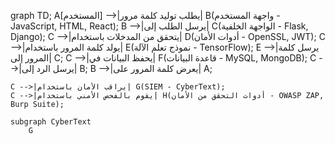 graph TD;
    A[المستخدم] -->|يطلب توليد كلمة مرور| B(واجهة المستخدم - JavaScript, HTML, React);
    B -->|يرسل الطلب إلى| C(الواجهة الخلفية - Flask, Django);
    C -->|يتحقق من المدخلات باستخدام| D(أدوات الأمان - OpenSSL, JWT);
    C -->|يولد كلمة المرور باستخدام| E(نموذج تعلم الآلة - TensorFlow);
    E -->|يرسل كلمة المرور إلى| C;
    C -->|يحفظ البيانات في| F(قاعدة البيانات - MySQL, MongoDB);
    C -->|يرسل الرد إلى| B;
    B -->|يعرض كلمة المرور على| A;
    
    C -->|يراقب الأمان باستخدام| G(SIEM - CyberText);
    C -->|يقوم بالفحص الأمني باستخدام| H(أدوات التحقق من الأمان - OWASP ZAP, Burp Suite);
    
    subgraph CyberText
        G
<!---
romh11/romh11 is a ✨ special ✨ repository because its `README.md` (this file) appears on your GitHub profile.
You can click the Preview link to take a look at your changes.
--->

